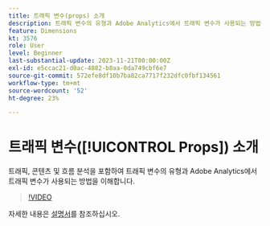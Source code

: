 ```yaml
---
title: 트래픽 변수(props) 소개
description: 트래픽 변수의 유형과 Adobe Analytics에서 트래픽 변수가 사용되는 방법을 이해합니다.
feature: Dimensions
kt: 3576
role: User
level: Beginner
last-substantial-update: 2023-11-21T00:00:00Z
exl-id: e5ccac21-d0ac-4882-b8aa-0da749cbf6e7
source-git-commit: 572efe8df10b7ba82ca7717f232dfc0fbf134561
workflow-type: tm+mt
source-wordcount: '52'
ht-degree: 23%

---
```


# 트래픽 변수([!UICONTROL Props]) 소개

트래픽, 콘텐츠 및 흐름 분석을 포함하여 트래픽 변수의 유형과 Adobe Analytics에서 트래픽 변수가 사용되는 방법을 이해합니다.

>[!VIDEO](https://video.tv.adobe.com/v/3429899/?quality=12&learn=on&captions=kor)

자세한 내용은 [설명서](https://experienceleague.adobe.com/docs/analytics/components/dimensions/prop.html?lang=ko)를 참조하십시오.
